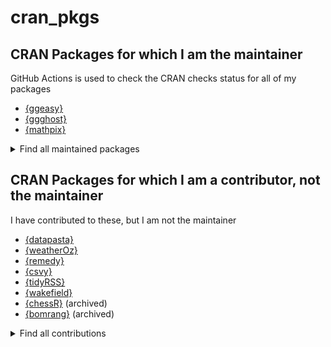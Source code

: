 
# cran_pkgs

<!-- badges: start -->
<!-- badges: end -->

## CRAN Packages for which I am the maintainer

GitHub Actions is used to check the CRAN checks status for all of my packages

- [{ggeasy}](https://cran.r-project.org/package=ggeasy)
- [{ggghost}](https://cran.r-project.org/package=ggghost)
- [{mathpix}](https://cran.r-project.org/package=mathpix)

<details>
  <summary>Find all maintained packages</summary>
  
```
library(cranly)
cran_db <- clean_CRAN_db()
package_network <- build_network(cran_db)

package_network$nodes |> 
   dplyr::filter(grepl("rpkg@jcarroll.com.au", email)) |> 
   dplyr::select(package, version, doi)
```
</details>

## CRAN Packages for which I am a contributor, not the maintainer

I have contributed to these, but I am not the maintainer

- [{datapasta}](https://cran.r-project.org/package=datapasta)
- [{weatherOz}](https://cran.r-project.org/package=weatherOz)
- [{remedy}](https://cran.r-project.org/package=remedy)
- [{csvy}](https://cran.r-project.org/package=csvy)
- [{tidyRSS}](https://cran.r-project.org/package=tidyRSS)
- [{wakefield}](https://cran.r-project.org/package=wakefield)
- [{chessR}](https://cran.r-project.org/package=chessR) (archived)
- [{bomrang}](https://cran.r-project.org/package=bomrang) (archived)

<details>
  <summary>Find all contributions</summary>
  
```
library(cranly)
cran_db <- clean_CRAN_db()
package_network <- build_network(cran_db)

# requires manual inspection for false positives
package_network$nodes |> 
    dplyr::filter(grepl("carroll", `authors@r`, ignore.case = TRUE)) |> 
    dplyr::select(package, `authors@r`)
```
</details>
